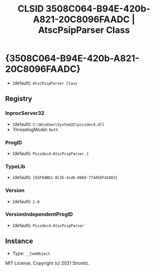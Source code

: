 ﻿---
title: "CLSID 3508C064-B94E-420b-A821-20C8096FAADC | AtscPsipParser Class"
excerpt: What is COM-Object CLSID 3508C064-B94E-420b-A821-20C8096FAADC?
---

# {3508C064-B94E-420b-A821-20C8096FAADC}

* (default): `AtscPsipParser Class`

## Registry


### InprocServer32

* (default): `C:\Windows\System32\psisdecd.dll`
* ThreadingModel: `Both`

### ProgID

* (default): `Psisdecd.AtscPsipParser.1`

### TypeLib

* (default): `{92F94BE2-8C2E-4cd6-88ED-774A5DF42AD3}`

### Version

* (default): `1.0`

### VersionIndependentProgID

* (default): `Psisdecd.AtscPsipParser`

## Instance

* Type: `__ComObject`

MIT License. Copyright (c) 2021 Strontic.


